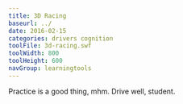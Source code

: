 ```yaml
---
title: 3D Racing
baseurl: ../
date: 2016-02-15
categories: drivers cognition
toolFile: 3d-racing.swf
toolWidth: 800
toolHeight: 600
navGroup: learningtools
---
```


Practice is a good thing, mhm. Drive well, student.
